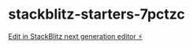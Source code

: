 # stackblitz-starters-7pctzc

[Edit in StackBlitz next generation editor ⚡️](https://stackblitz.com/~/github.com/SkyRavenS1lver/stackblitz-starters-7pctzc)